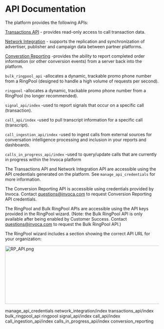 API Documentation
=================

The platform provides the following APIs:

[Transactions API](./transactions_api/index.md) - provides read-only access to call transaction
data.

[Network Integration](./network_integration/index.md) - supports the replication and
synchronization of advertiser, publisher and campaign data between
partner platforms.

[Converstion Reporting](./conversion_reporting/index.md) -provides the ability to report completed order
information (or other conversion events) from a server back into the
platform.

`bulk_ringpool_api` -allocates a dynamic, trackable promo phone number
from a RingPool (designed to handle a high volume of requests per
second).

`ringpool` -allocates a dynamic, trackable promo phone number from a
RingPool (no longer recommended).

`signal_api/index` -used to report signals that occur on a specific call
(transaction).

`call_api/index` -used to pull transcript information for a specific
call (transcript).

`call_ingestion_api/index` -used to ingest calls from external sources
for conversation intelligence processing and inclusion in your reports
and dashboards.

`calls_in_progress_api/index` -used to query/update calls that are
currently in progress within the Invoca platform

The Transactions API and Network Integration API are accessible using
the API credentials generated on the platform. See
`manage_api_credentials` for more information.

The Conversion Reporting API is accessible using credentials provided by
Invoca. Contact <questions@invoca.com> to request Conversion Reporting
API credentials.

The RingPool and Bulk RingPool APIs are accessible using the API keys
provided in the RingPool wizard. (Note: the Bulk RingPool API is only
available after being enabled by Customer Success. Contact
<questions@invoca.com> to request the Bulk RingPool API.)

The RingPool wizard includes a section showing the correct API URL for
your organization:

<img src="https://lh6.googleusercontent.com/bPAQy29TdQ_Pljxyv5gh520cLnWHWNWUXyU8_GrN52yLNOdkKlWZPzFLCOKgdE-IejM3XDdJGZyJtQ8EMprqwUSImYfuffWuXMGQAYAFzEbMOxt7Ggtp59Q96AOf6a3BeQ"  class="info-img" width="544px;" height="191px;" style="border-style: none;" alt="RP_API.png" />

manage\_api\_credentials network\_integration/index
transactions\_api/index bulk\_ringpool\_api ringpool signal\_api/index
call\_api/index call\_ingestion\_api/index
calls\_in\_progress\_api/index conversion\_reporting
